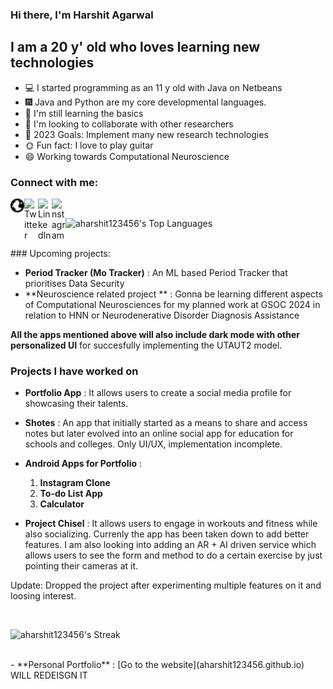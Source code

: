### Hi there, I'm Harshit Agarwal

## I am a 20 y' old who loves learning new technologies
- :computer: I started programming as an 11 y old with Java on Netbeans
- :fireworks: Java and Python are my core developmental languages.
- :balloon: I'm still learning the basics 
- :bell: I'm looking to collaborate with other researchers
- :new_moon_with_face: 2023 Goals: Implement many new research technologies
- :sun_with_face: Fun fact: I love to play guitar
- 😄 Working towards Computational Neuroscience

### Connect with me:
[<img align="left" alt="website" width="22px" src="https://raw.githubusercontent.com/iconic/open-iconic/master/svg/globe.svg" />][website]
[<img align="left" alt="Twitter" width="22px" src="https://cdn.jsdelivr.net/npm/simple-icons@v3/icons/twitter.svg" />][twitter]
[<img align="left" alt="LinkedIn" width="22px" src="https://cdn.jsdelivr.net/npm/simple-icons@v3/icons/linkedin.svg" />][linkedin]
[<img align="left" alt="nstagram" width="22px" src="https://cdn.jsdelivr.net/npm/simple-icons@v3/icons/instagram.svg" />][instagram]

<br />

![aharshit123456's Top Languages](https://github-readme-stats.vercel.app/api/top-langs/?username=aharshit123456&theme=highcontrast&show_icons=true&hide_border=true&layout=compact)

<br />
### Upcoming projects:

- **Period Tracker (Mo Tracker)** : An ML based Period Tracker that prioritises Data Security
- **Neuroscience related project ** : Gonna be learning different aspects of Computational Neurosciences for my planned work at GSOC 2024 in relation to HNN or Neurodenerative Disorder Diagnosis Assistance

**All the apps mentioned above will also include dark mode with other personalized UI** for succesfully implementing the UTAUT2 model.

### Projects I have worked on

- **Portfolio App** : It allows users to create a social media profile for showcasing their talents.

- **Shotes** : An app that initially started as a means to share and access notes but later evolved into an online social app for education for schools and colleges. Only UI/UX, implementation incomplete.

- **Android Apps for Portfolio** :
  1. **Instagram Clone**
  2. **To-do List App**
  3. **Calculator**

- **Project Chisel** : It allows users to engage in workouts and fitness while also socializing. Currenly the app has been taken down to add better features. I am also looking into adding an AR + AI driven service which allows users to see the form and method to do a certain exercise by just pointing their cameras at it.

Update: Dropped the project after experimenting multiple features on it and loosing interest.

<br />

![aharshit123456's Streak](https://github-readme-streak-stats.herokuapp.com/?user=aharshit123456&theme=highcontrast&hide_border=true)

<br/>
- **Personal Portfolio** : [Go to the website](aharshit123456.github.io) WILL REDEISGN IT

[website]: https://aharshit123456.github.io
[twitter]: https://twitter.com/aharshit123456
[instagram]: https://instagram.com/aharshit123456
[linkedin]: https://linkedin.com/in/aharshit123456

<!--
**aharshit123456/aharshit123456** is a ✨ _special_ ✨ repository because its `README.md` (this file) appears on your GitHub profile.

Here are some ideas to get you started:

- 🔭 I’m currently working on ...
- 🌱 I’m currently learning ...
- 👯 I’m looking to collaborate on ...
- 🤔 I’m looking for help with ...
- 💬 Ask me about ...
- 📫 How to reach me: ...
- 😄 Pronouns: ...
- ⚡ Fun fact: ...

-->
